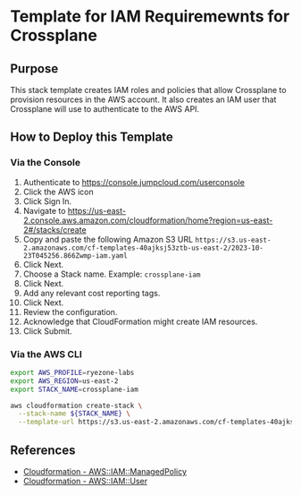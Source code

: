 # Template for IAM Requiremewnts for Crossplane

## Purpose

This stack template creates IAM roles and policies that allow Crossplane to
provision resources in the AWS account.  It also creates an IAM user that
Crossplane will use to authenticate to the AWS API.

## How to Deploy this Template

### Via the Console

1. Authenticate to https://console.jumpcloud.com/userconsole
2. Click the AWS icon
3. Click Sign In.
4. Navigate to https://us-east-2.console.aws.amazon.com/cloudformation/home?region=us-east-2#/stacks/create
5. Copy and paste the following Amazon S3 URL `https://s3.us-east-2.amazonaws.com/cf-templates-40ajksj53ztb-us-east-2/2023-10-23T045256.866Zwmp-iam.yaml`
6. Click Next.
7. Choose a Stack name.  Example: `crossplane-iam`
8. Click Next.
9. Add any relevant cost reporting tags.
10. Click Next.
11. Review the configuration.
12. Acknowledge that CloudFormation might create IAM resources.
13. Click Submit.

### Via the AWS CLI

```bash
export AWS_PROFILE=ryezone-labs
export AWS_REGION=us-east-2
export STACK_NAME=crossplane-iam

aws cloudformation create-stack \
  --stack-name ${STACK_NAME} \
  --template-url https://s3.us-east-2.amazonaws.com/cf-templates-40ajksj53ztb-us-east-2/2023-10-23T044437.854Zlv1-iam.yaml \
```

## References

- [Cloudformation - AWS::IAM::ManagedPolicy](https://docs.aws.amazon.com/AWSCloudFormation/latest/UserGuide/aws-resource-iam-managedpolicy.html)
- [Cloudformation - AWS::IAM::User](https://docs.aws.amazon.com/AWSCloudFormation/latest/UserGuide/aws-resource-iam-user.html)